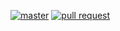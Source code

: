 [![master](https://github.com/forerunnergames/coa/workflows/CI/badge.svg)](https://github.com/forerunnergames/coa/actions)
[![pull request](https://github.com/forerunnergames/coa/workflows/CI/badge.svg?event=pull_request)](https://github.com/forerunnergames/coa/actions)
